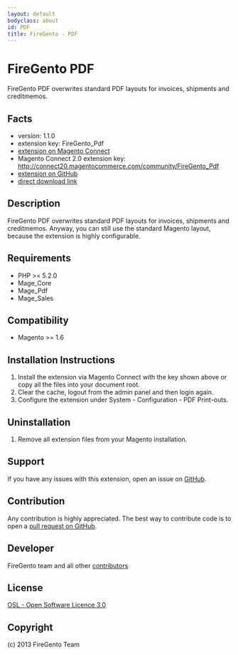 ```yaml
---
layout: default
bodyclass: about
id: PDF
title: FireGento - PDF
---
```

FireGento PDF
=============
FireGento PDF overwrites standard PDF layouts for invoices, shipments and creditmemos.

Facts
-----
- version: 1.1.0
- extension key: FireGento_Pdf
- [extension on Magento Connect](http://www.magentocommerce.com/magento-connect/pdf-9999.html)
- Magento Connect 2.0 extension key: http://connect20.magentocommerce.com/community/FireGento_Pdf
- [extension on GitHub](https://github.com/firegento/firegento-pdf)
- [direct download link](https://github.com/firegento/firegento-pdf/archive/master.zip)

Description
-----------
FireGento PDF overwrites standard PDF layouts for invoices, shipments and creditmemos. Anyway, you can still use the standard Magento layout, because the extension is highly configurable.

Requirements
------------
- PHP >= 5.2.0
- Mage_Core
- Mage_Pdf
- Mage_Sales

Compatibility
-------------
- Magento >= 1.6

Installation Instructions
-------------------------
1. Install the extension via Magento Connect with the key shown above or copy all the files into your document root.
2. Clear the cache, logout from the admin panel and then login again.
3. Configure the extension under System - Configuration - PDF Print-outs.

Uninstallation
--------------
1. Remove all extension files from your Magento installation.

Support
-------
If you have any issues with this extension, open an issue on [GitHub](https://github.com/firegento/firegento-pdf/issues).

Contribution
------------
Any contribution is highly appreciated. The best way to contribute code is to open a [pull request on GitHub](https://help.github.com/articles/using-pull-requests).

Developer
---------
FireGento team and all other [contributors](https://github.com/firegento/firegento-pdf/contributors)

License
-------
[OSL - Open Software Licence 3.0](http://opensource.org/licenses/osl-3.0.php)

Copyright
---------
(c) 2013 FireGento Team
